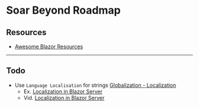 ﻿# Soar Beyond Roadmap

## Resources

- [Awesome Blazor Resources](https://github.com/AdrienTorris/awesome-blazor)

---

## Todo

- Use ```Language Localisation``` for
  strings [Globalization - Localization](https://docs.microsoft.com/en-us/aspnet/core/blazor/globalization-localization?view=aspnetcore-5.0)
    - Ex. [Localization in Blazor Server](https://www.c-sharpcorner.com/article/localization-in-blazor-server/)
    - Vid. [Localization in Blazor Server](https://www.youtube.com/watch?v=h82U0RQ9jtQ)